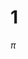 # 1

<script type="text/javascript" src="http://cdn.mathjax.org/mathjax/latest/MathJax.js?config=default"></script>

$\pi$
